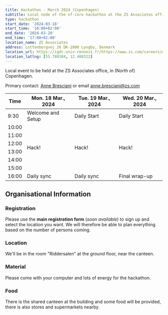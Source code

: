 ```yaml
---
title: Hackathon - March 2024 (Copenhagen)
subtitle: Local node of the nf-core hackathon at the ZS Associates office, in (North of) Copenhagen.
type: hackathon
start_date: '2024-03-18'
start_time: '10:00+02:00'
end_date: '2024-03-20'
end_time: '17:00+02:00'
location_name: ZS Associates
address: Lottenborgvej 26 DK-2800 Lyngby, Denmark
location_url: https://igdr.univ-rennes1.fr/https://www.zs.com/careers/where-we-work/europe/copenhagen
location_latlng: [55.780384, 12.488322]
---
```


Local event to be held at the ZS Associates office, in (North of) Copenhagen.

Primary contact: [<i class="fab fa-slack"></i> Anne Bresciani](https://nfcore.slack.com/team/U0467NW8QAJ) or email [<i class="email"></i>anne.bresciani@zs.com](anne.bresciani@zs.com)

<div class="table-responsive">
    <table class="table table-hover table-sm table-bordered">
        <thead>
            <tr>
                <th>Time</th>
                <th>Mon. 18 Mar., 2024</th>
                <th>Tue. 19 Mar., 2024</th>
                <th>Wed. 20 Mar., 2024</th>
            </tr>
            </thead>
            <tbody>
            <tr>
                <td>9:30</td>
                <td background-color:navy; rowspan="1">Welcome and Setup</td>
                <td background-color:navy; rowspan="1">Daily Start</td>
                <td background-color:navy; rowspan="1">Daily Start</td>
            </tr>
                <td>10:00</td>
                <td rowspan="6">Hack!</td>
                <td rowspan="6">Hack!</td>
                <td rowspan="6">Hack!</td>
            </tr>
            <tr>
                <td>11:00</td>
            </tr>
            <tr>
                <td>12:00</td>
            </tr>
            <tr>
                <td>13:00</td>
            </tr>
            <tr>
                <td>14:00</td>
            </tr>
            <tr>
                <td>15:00</td>
            </tr>
            <tr>
                <td>16:00</td>
                <td background-color:navy; rowspan="1">Daily sync</td>
                <td background-color:navy; rowspan="1">Daily sync</td>
                <td background-color:navy; rowspan="1">Final wrap-up</td>
            </tr>
        </tbody>
    </table>
</div>

## Organisational Information

### Registration

Please use the **main registration form** (_soon available_) to sign up and select the location you want.
We will therefore be able to plan everything based on the number of persons coming.

### Location

We'll be in the room "Riddersalen" at the ground floor, near the canteen.

### Material

Please come with your computer and lots of energy for the hackathon.

### Food

There is the shared canteen at the building and some food will be provided, there is also stores and supermarkets nearby.
